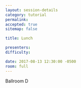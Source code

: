 ```yaml
---
layout: session-details
category: tutorial
permalink:
accepted: true
sitemap: false

title: Lunch

presenters:
difficulty:

date: 2017-08-13 12:30:00 -0500
room: full
---
```

Ballroom D
